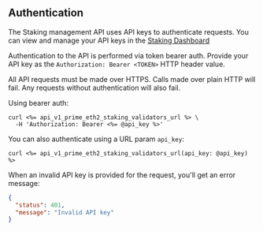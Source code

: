 ## Authentication

The Staking management API uses API keys to authenticate requests. You can view and manage your API keys in the [Staking Dashboard](<%= prime_eth2_staking_url %>)

Authentication to the API is performed via token bearer auth. Provide your API key as the `Authorization: Bearer <TOKEN>` HTTP header value.

All API requests must be made over HTTPS. Calls made over plain HTTP will fail. Any requests without authentication will also fail.

Using bearer auth:

```shell
curl <%= api_v1_prime_eth2_staking_validators_url %> \
  -H 'Authorization: Bearer <%= @api_key %>'
```

You can also authenticate using a URL param `api_key`:

```shell
curl <%= api_v1_prime_eth2_staking_validators_url(api_key: @api_key) %>
```

When an invalid API key is provided for the request, you'll get an error message:

```json
{
  "status": 401,
  "message": "Invalid API key"
}
```
